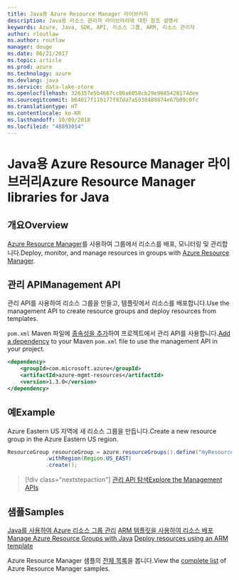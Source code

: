 ```yaml
---
title: Java용 Azure Resource Manager 라이브러리
description: Java용 리소스 관리자 라이브러리에 대한 참조 설명서
keywords: Azure, Java, SDK, API, 리소스 그룹, ARM, 리소스 관리자
author: rloutlaw
ms.author: routlaw
manager: douge
ms.date: 06/21/2017
ms.topic: article
ms.prod: azure
ms.technology: azure
ms.devlang: java
ms.service: data-lake-store
ms.openlocfilehash: 326357e5b4667cc06a6058cb29e9685428174dee
ms.sourcegitcommit: b64017f119177f97da7a5930489874e67b09c0fc
ms.translationtype: HT
ms.contentlocale: ko-KR
ms.lasthandoff: 10/09/2018
ms.locfileid: "48893014"
---
```

# <a name="azure-resource-manager-libraries-for-java"></a><span data-ttu-id="3295f-104">Java용 Azure Resource Manager 라이브러리</span><span class="sxs-lookup"><span data-stu-id="3295f-104">Azure Resource Manager libraries for Java</span></span>

## <a name="overview"></a><span data-ttu-id="3295f-105">개요</span><span class="sxs-lookup"><span data-stu-id="3295f-105">Overview</span></span>

<span data-ttu-id="3295f-106">[Azure Resource Manager](https://docs.microsoft.com/azure/azure-resource-manager/resource-group-overview)를 사용하여 그룹에서 리소스를 배포, 모니터링 및 관리합니다.</span><span class="sxs-lookup"><span data-stu-id="3295f-106">Deploy, monitor, and manage resources in groups with [Azure Resource Manager](https://docs.microsoft.com/azure/azure-resource-manager/resource-group-overview).</span></span>

## <a name="management-api"></a><span data-ttu-id="3295f-107">관리 API</span><span class="sxs-lookup"><span data-stu-id="3295f-107">Management API</span></span>

<span data-ttu-id="3295f-108">관리 API를 사용하여 리소스 그룹을 만들고, 템플릿에서 리소스를 배포합니다.</span><span class="sxs-lookup"><span data-stu-id="3295f-108">Use the management API to create resource groups and deploy resources from templates.</span></span>

<span data-ttu-id="3295f-109">`pom.xml` Maven 파일에 [종속성을 추가](https://maven.apache.org/guides/getting-started/index.html#How_do_I_use_external_dependencies)하여 프로젝트에서 관리 API를 사용합니다.</span><span class="sxs-lookup"><span data-stu-id="3295f-109">[Add a dependency](https://maven.apache.org/guides/getting-started/index.html#How_do_I_use_external_dependencies) to your Maven `pom.xml` file to use the management API in your project.</span></span>


```XML
<dependency>
    <groupId>com.microsoft.azure</groupId>
    <artifactId>azure-mgmt-resources</artifactId>
    <version>1.3.0</version>
</dependency>
```

## <a name="example"></a><span data-ttu-id="3295f-110">예</span><span class="sxs-lookup"><span data-stu-id="3295f-110">Example</span></span>

<span data-ttu-id="3295f-111">Azure Eastern US 지역에 새 리소스 그룹을 만듭니다.</span><span class="sxs-lookup"><span data-stu-id="3295f-111">Create a new resource group in the Azure Eastern US region.</span></span>

```java
ResourceGroup resourceGroup = azure.resourceGroups().define("myResourceGroup")
            .withRegion(Region.US_EAST)
            .create();
```

> [!div class="nextstepaction"]
> [<span data-ttu-id="3295f-112">관리 API 탐색</span><span class="sxs-lookup"><span data-stu-id="3295f-112">Explore the Management APIs</span></span>](/java/api/overview/azure/resources/management)

## <a name="samples"></a><span data-ttu-id="3295f-113">샘플</span><span class="sxs-lookup"><span data-stu-id="3295f-113">Samples</span></span>

<span data-ttu-id="3295f-114">[Java를 사용하여 Azure 리소스 그룹 관리][1] 
[ARM 템플릿을 사용하여 리소스 배포][2]</span><span class="sxs-lookup"><span data-stu-id="3295f-114">[Manage Azure Resource Groups with Java][1] 
[Deploy resources using an ARM template][2]</span></span>

[1]: https://github.com/Azure-Samples/resources-java-manage-resource-group
[2]: https://github.com/Azure-Samples/resources-java-deploy-using-arm-template

<span data-ttu-id="3295f-115">Azure Resource Manager 샘플의 [전체 목록](https://azure.microsoft.com/resources/samples/?platform=java&term=resource)을 봅니다.</span><span class="sxs-lookup"><span data-stu-id="3295f-115">View the [complete list](https://azure.microsoft.com/resources/samples/?platform=java&term=resource) of Azure Resource Manager samples.</span></span>
